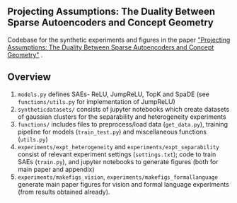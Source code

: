 ## Projecting Assumptions: The Duality Between Sparse Autoencoders and Concept Geometry

Codebase for the synthetic experiments and figures in the paper ["Projecting Assumptions: The Duality Between Sparse Autoencoders and Concept Geometry"](https://arxiv.org/abs/2503.01822) .

## Overview

1. `models.py` defines SAEs- ReLU, JumpReLU, TopK and SpaDE (see `functions/utils.py` for implementation of JumpReLU)
2. `syntheticdatasets/` consists of jupyter notebooks which create datasets of gaussian clusters for the separability and heterogeneity experiments
3. `functions/` includes files to preprocess/load data (`get_data.py`), training pipeline for models (`train_test.py`) and miscellaneous functions (`utils.py`)
4. `experiments/expt_heterogeneity` and `experiments/expt_separability` consist of relevant experiment settings (`settings.txt`); code to train SAEs (`train.py`), and jupyter notebooks to generate figures (both for main paper and appendix)
5. `experiments/makefigs_vision`, `experiments/makefigs_formallanguage` generate main paper figures for vision and formal language experiments (from results obtained already).
